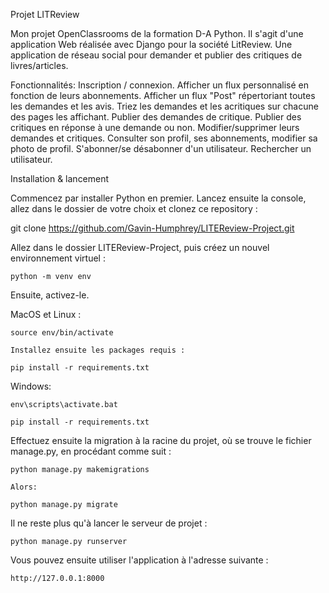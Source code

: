 Projet LITReview

Mon projet OpenClassrooms de la formation D-A Python.
Il s'agit d'une application Web réalisée avec Django pour la société LitReview.
Une application de réseau social pour demander et publier des critiques de livres/articles.

Fonctionnalités:
    Inscription / connexion.
    Afficher un flux personnalisé en fonction de leurs abonnements.
    Afficher un flux "Post" répertoriant toutes les demandes et les avis.
    Triez les demandes et les acritiques sur chacune des pages les affichant.
    Publier des demandes de critique.
    Publier des critiques en réponse à une demande ou non.
    Modifier/supprimer leurs demandes et critiques.
    Consulter son profil, ses abonnements, modifier sa photo de profil.
    S'abonner/se désabonner d'un utilisateur.
    Rechercher un utilisateur.

Installation & lancement

Commencez par installer Python en premier.
Lancez ensuite la console, allez dans le dossier de votre choix et clonez ce repository :

git clone https://github.com/Gavin-Humphrey/LITEReview-Project.git

Allez dans le dossier LITEReview-Project, puis créez un nouvel environnement virtuel :

    python -m venv env

Ensuite, activez-le. 

MacOS et Linux :

    source env/bin/activate

    Installez ensuite les packages requis :

    pip install -r requirements.txt

Windows:

    env\scripts\activate.bat

    pip install -r requirements.txt

Effectuez ensuite la migration à la racine du projet, où se trouve le fichier manage.py, en procédant comme suit :

    python manage.py makemigrations

    Alors:

    python manage.py migrate

Il ne reste plus qu'à lancer le serveur de projet :

    python manage.py runserver

Vous pouvez ensuite utiliser l'application à l'adresse suivante :

    http://127.0.0.1:8000